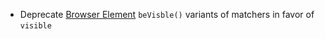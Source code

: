 * Deprecate [Browser Element](browser/matchers#state) `beVisble()` variants of matchers in favor of `visible` 